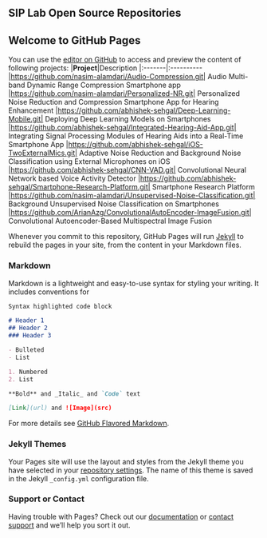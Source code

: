 ## SIP Lab Open Source Repositories


## Welcome to GitHub Pages

You can use the [editor on GitHub](https://github.com/SIP-Lab/SIP-Lab.github.io/edit/master/index.md) to access and preview the content of following projects:
|**Project**|Description
|:-------|:----------
|https://github.com/nasim-alamdari/Audio-Compression.git| Audio Multi-band Dynamic Range Compression Smartphone app
|https://github.com/nasim-alamdari/Personalized-NR.git| Personalized Noise Reduction and Compression Smartphone App for Hearing Enhancement
|https://github.com/abhishek-sehgal/Deep-Learning-Mobile.git| Deploying Deep Learning Models on Smartphones
|https://github.com/abhishek-sehgal/Integrated-Hearing-Aid-App.git| Integrating Signal Processing Modules of Hearing Aids into a Real-Time Smartphone App
|https://github.com/abhishek-sehgal/iOS-TwoExternalMics.git| Adaptive Noise Reduction and Background Noise Classification using External Microphones on iOS
|https://github.com/abhishek-sehgal/CNN-VAD.git| Convolutional Neural Network based Voice Activity Detector
|https://github.com/abhishek-sehgal/Smartphone-Research-Platform.git| Smartphone Research Platform
|https://github.com/nasim-alamdari/Unsupervised-Noise-Classification.git| Background Unsupervised Noise Classification on Smartphones
|https://github.com/ArianAzg/ConvolutionalAutoEncoder-ImageFusion.git| Convolutional Autoencoder-Based Multispectral Image Fusion


Whenever you commit to this repository, GitHub Pages will run [Jekyll](https://jekyllrb.com/) to rebuild the pages in your site, from the content in your Markdown files.

### Markdown

Markdown is a lightweight and easy-to-use syntax for styling your writing. It includes conventions for

```markdown
Syntax highlighted code block

# Header 1
## Header 2
### Header 3

- Bulleted
- List

1. Numbered
2. List

**Bold** and _Italic_ and `Code` text

[Link](url) and ![Image](src)
```

For more details see [GitHub Flavored Markdown](https://guides.github.com/features/mastering-markdown/).

### Jekyll Themes

Your Pages site will use the layout and styles from the Jekyll theme you have selected in your [repository settings](https://github.com/SIP-Lab/SIP-Lab.github.io/settings). The name of this theme is saved in the Jekyll `_config.yml` configuration file.

### Support or Contact

Having trouble with Pages? Check out our [documentation](https://help.github.com/categories/github-pages-basics/) or [contact support](https://github.com/contact) and we’ll help you sort it out.
